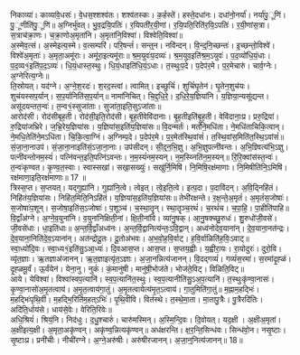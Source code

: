 

  
निकाव्या॑। काव्या॑वे॒धसः॑। वे॒धस॒श्शश्व॑तः। शश्व॑तस्कः। क॒र्हस्ते॑। हस्ते॒दधा॑नः। दधा॑नो॒नर्या॑। नर्या॑पु॒ूणि॑। पु॒ूणीति॑पु॒ूणि॑॥ अ॒ग्निर्भु॑वत्। भु॒व॒द्रयि॒पतिः॑। र॒यिपती॑र॒यी॒णां। र॒यि॒पति॒रिति॑र॒यि॒ऽपतिः॑। र॒यी॒णांस॒त्रा। स॒त्राच॑क्रा॒णः। च॒क्रा॒णोअ॒मृता॑नि। अ॒मृता॑नि॒विश्वा॑। विश्वेति॒विश्वा॑॥  
अ॒स्मेव॒त्सं। अ॒स्मेइत्य॒स्मे। व॒त्सम्परि॑। परि॒षन्तं॑। सन्त्॒न। नवि॑न्दन्। वि॒न्द्॒नि॒च्छन्तः॑। इ॒च्छन्तो॒विश्वे॑। विश्वे॑अ॒मृताः॑। अ॒मृता॒अमू॑राः। अमू॑रा॒इत्यमू॑राः॥ श्र॒म॒युवः॑प॒दव्यः॑। श्र॒म॒युव॒इति॑श्र॒म॒ऽयुवः॑। प॒द॒व्यो॑धि॒यं॒धाः। प॒द॒व्य१॒॑इति॑प॒द॒ऽव्यः॑। धि॒यं॒धास्त॒स्थुः। धि॒यं॒धाइति॑धि॒यं॒ऽधाः। त॒स्थुःप॒दे। प॒देप॑र॒मे। प॒र॒मेचारु॑। चार्व॒ग्नेः। अ॒ग्नेरित्य॒ग्नेः॥  
ति॒स्रोयत्। यद॑ग्ने। अ॒ग्ने॒श॒रदः॑। श॒रद॒स्त्वां। त्वामित्। इच्छुचिं॑। शुचिं॑घृ॒तेन॑। घृ॒तेन॒शुच॑यः। शुच॑यस्सप॒र्यान्। स॒प॒र्यानिति॑स॒प॒र्यान्॥ नामा॑निचित्। चि॒द्द॒धि॒रे॒। द॒धि॒रे॒य॒ज्ञिया॑नि। य॒ज्ञिया॒न्यसू॑द्यन्त। असू॑दयन्तत॒न्वः॑। त॒न्व१॒॑स्सुजा॑ताः। सुजा॑ता॒इति॒सुऽजा॑ताः॥  
आरोद॑सी। रोद॑सीबृह॒ती। रोद॑सी॒इति॒रोद॑सी। बृ॒ह॒तीवेवि॑दानाः। बृ॒ह॒तीइति॑बृ॒ह॒ती। वेवि॑दानाः॒प्र। प्ररु॒द्रिया॑। रु॒द्रिया॑जभ्रिरे। ज॒भ्रि॒रेय॒ज्ञिया॑सः। य॒ज्ञिया॑स॒इति॑य॒ज्ञिया॑सः॥ वि॒दन्मर्तः॑। मर्तो॑ने॒मधि॑ता। ने॒मधि॑ताचिकि॒त्वान्। ने॒मधि॒तेति॑ने॒मऽधि॑ता। चि॒कि॒त्वा॒ग्निं। अ॒ग्निम्प॒दे। प॒देप॑र॒मे। प॒र॒मेत॑स्थि॒वांसं॑। त॒स्थि॒वांस॒मिति॑त॒स्थि॒ऽवांसं॑॥  
सं॒जा॒ना॒नाउप॑। सं॒जा॒ना॒नाइति॑सं॒ऽजा॒ना॒नाः। उप॑सीदन्। सी॒द्॒न॒भि॒ज्ञु। अ॒भि॒ज्ञुपत्नी॑वन्तः। अ॒भि॒ज्ञ्वित्य॑भि॒ऽज्ञु। पत्नी॑वन्तोनम॒स्यं॑। पत्नि॑वन्त॒इति॒पत्नि॑ऽवन्तः। न॒म॒स्यं॑नम॒स्यन्। न॒म॒स्य्निति॑न॒म॒स्यन्॥ रि॒रि॒क्वांस॑स्त॒न्वः॑। त॒न्वः॑कृण्वत। कृ॒ण्व॒त॒स्वाः। स्वास्सखा॑। सखा॒सख्युः॑। सखु॑र्नि॒मिषि॑। नि॒मिषि॒रक्ष॑माणाः। नि॒मिषीति॑नि॒ऽमिषि॑। रक्ष॑माणा॒इति॒रक्ष॑माणाः॥ 17 ॥  
त्रिस्स॒प्त। स॒प्तयत्। यद्गुह्या॑नि। गुह्या॑नि॒त्वे। त्वेइत्। त्वे॒इति॒त्वे। इत्प॒दा। प॒दावि॑दन्। अ॒वि॒द्निहि॑तं। निहि॑तंय॒ज्ञिया॑सः। निहि॑त॒मिति॒निऽहि॑तं। य॒ज्ञिया॑स॒इति॑य॒ज्ञिया॑सः॥ तेभी॑रक्षन्ते। र॒क्ष॒न्ते॒अ॒मृतं॑। अ॒मृतं॑स॒जोषाः॑। स॒जोषाः॑प॒शून्। स॒जोषा॒इति॑स॒ऽजोषाः॑। प॒शूञ्च॑। च॒स्था॒तॄन्। स्था॒तॄञ्च॒रथं॑। च॒रथं॑च। च॒पा॒हि॒। पा॒हीति॑पाहि॥  
वि॒द्वाँअ॑ग्ने। अ॒ग्ने॒व॒युना॑नि। व॒युना॑निक्षिती॒नां। क्षि॒ती॒नांवि। व्या॑नु॒षक्। आ॒नु॒षक्च्छु॒रुधः॑। शु॒रुधो॑जी॒वसे॑। जी॒वसे॑धाः। धा॒इति॑धाः॥ अ॒न्त॒र्वि॒द्वाँअध्व॑नः। अ॒न्त॒र्वि॒द्वानित्य॑न्तः॒ऽवि॒द्वान्। अध्व॑नोदेव॒याना॑न्। दे॒व॒याना॒नत॑न्द्रः। दे॒व॒याना॒निति॑दे॒व॒ऽयाना॑न्। अत॑न्द्रोदू॒तः। दू॒तोअ॑भवः। अ॒भ॒वो॒ह॒वि॒र्वाट्। ह॒वि॒र्वाळिति॑ह॒विः॒ऽवाट्॥  
स्वा॒ध्यो॑दि॒वः। स्वा॒ध्य१॒॑इति॑सु॒ऽआ॒ध्यः॑। दि॒वआस॒प्त। आस॒प्त। स॒प्तय॒ह्वीः। य॒ह्वीरा॒यः। रा॒योदुरः॑। दुरो॒वि। व्यृ॑त॒ज्ञाः। ऋ॒तज्ञाअ॑जानन्। ऋ॒त॒ज्ञाइत्यृ॑त॒ऽज्ञाः। अ॒जा॒नन्नित्य॑जानन्। वि॒दद्गव्यं॑। गव्यं॑स॒रमा॑। स॒रमा॑दृ॒ह्ळं। दृ॒ह्ळमू॒र्वं। ऊ॒र्वंयेन॑। येना॒नु। नुकं॑। कं॒मानु॑षी। मानु॑षी॒भोज॑ते। भोज॑ते॒विट्। विळिति॒विट्॥  
आये। येविश्वा॑। विश्वा॑स्वप॒त्यानि॑। स्व॒प॒त्यानि॑त॒स्थुः। स्व॒प॒त्यानीति॑सु॒ऽअ॒प॒त्यानि॑। त॒स्थुःकृ॑ण्वा॒नासः॑। कृ॒ण्वा॒नासो॑अ॒मृ॒तत्वाय॑। अ॒मृ॒त॒त्वाय॑गा॒तुं। अ॒मृ॒तत्वायेत्य॑मृ॒त॒ऽत्वाय॑। गा॒तुमिति॑गा॒तुं॥ म॒ह्नाम॒हद्भिः॑। म॒हद्भिः॑पृथि॒वी। म॒हद्भि॒रिति॑म॒हत्ऽभिः॑। पृ॒थि॒वीवि। वित॑स्थे। त॒स्थे॒मा॒ता। मा॒तापु॒त्रैः। पु॒त्रैरदि॑तिः। अदि॑ति॒र्धाय॑से। धाय॑से॒वेः। वेरिति॒रिवेः॥  
अधि॒श्रियं॑। श्रियं॒नि। निद॑धुः। द॒धु॒श्चारुं॑। चारु॑मस्मिन्। अ॒स्मि॒न्दि॒वः। दि॒वोयत्। यद॒क्षी । अ॒क्षीअ॒मृता॑। अ॒क्षीइत्य॒क्षी। अ॒मृता॒अकृ॑ण्वन्। अकृ॑ण्व॒न्नित्यकृ॑ण्वन्॥ अध॑क्षरन्ति। क्ष॒र॒न्ति॒सिन्ध॑वः। सिन्ध॑वो॒न। नसृ॒ष्टाः। सृ॒ष्टाःप्र। प्रनी॑चीः। नीची॑रग्ने। अ॒ग्ने॒अरु॑षीः। अरु॑षीरजानन्। अ॒जा॒न्॒नित्य॑जानन्॥ 18॥  

